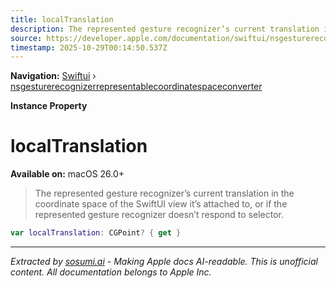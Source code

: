 ```yaml
---
title: localTranslation
description: The represented gesture recognizer’s current translation in the coordinate space of the SwiftUI view it’s attached to, or  if the represented gesture recognizer doesn’t respond to  selector.
source: https://developer.apple.com/documentation/swiftui/nsgesturerecognizerrepresentablecoordinatespaceconverter/localtranslation
timestamp: 2025-10-29T00:14:50.537Z
---
```


**Navigation:** [Swiftui](/documentation/swiftui) › [nsgesturerecognizerrepresentablecoordinatespaceconverter](/documentation/swiftui/nsgesturerecognizerrepresentablecoordinatespaceconverter)

**Instance Property**

# localTranslation

**Available on:** macOS 26.0+

> The represented gesture recognizer’s current translation in the coordinate space of the SwiftUI view it’s attached to, or  if the represented gesture recognizer doesn’t respond to  selector.

```swift
var localTranslation: CGPoint? { get }
```

---

*Extracted by [sosumi.ai](https://sosumi.ai) - Making Apple docs AI-readable.*
*This is unofficial content. All documentation belongs to Apple Inc.*
